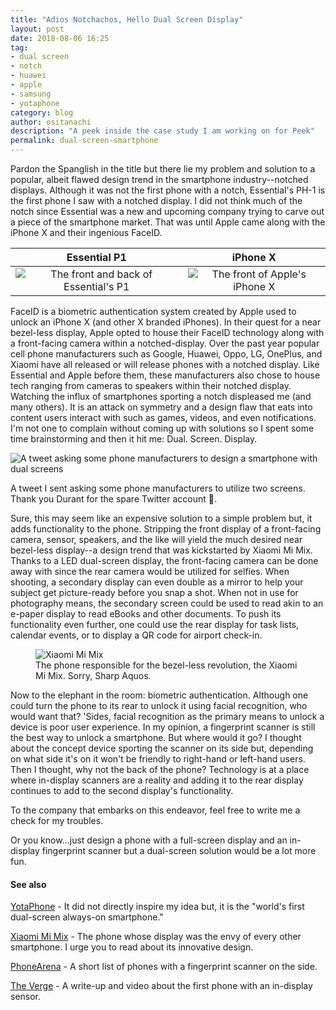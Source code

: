 ```yaml
---
title: "Adios Notchachos, Hello Dual Screen Display"
layout: post
date: 2018-08-06 16:25
tag:
- dual screen
- notch
- huawei
- apple
- samsung
- yotaphone
category: blog
author: ositanachi
description: "A peek inside the case study I am working on for Peek"
permalink: dual-screen-smartphone
---
```


Pardon the Spanglish in the title but there lie my problem and solution to a popular, albeit flawed design trend in the smartphone industry--notched displays. Although it was not the first phone with a notch, Essential's PH-1 is the first phone I saw with a notched display. I did not think much of the notch since Essential was a new and upcoming company trying to carve out a piece of the smartphone market. That was until Apple came along with the iPhone X and their ingenious FaceID.

Essential P1             |  iPhone X
:-------------------------:|:-------------------------:
![The front and back of Essential's P1](https://cdn.shopify.com/s/files/1/1847/2275/products/black_front_5fd1e5b4-0f48-4dac-ad31-457c3f04c99e_900x.png)  |  ![The front of Apple's iPhone X](https://upload.wikimedia.org/wikipedia/commons/thumb/3/32/IPhone_X_vector.svg/440px-IPhone_X_vector.svg.png)

FaceID is a biometric authentication system created by Apple used to unlock an iPhone X (and other X branded iPhones). In their quest for a near bezel-less display, Apple opted to house their FaceID technology along with a front-facing camera within a notched-display. Over the past year popular cell phone manufacturers such as Google, Huawei, Oppo, LG, OnePlus, and Xiaomi have all released or will release phones with a notched display. Like Essential and Apple before them, these manufacturers also chose to house tech ranging from cameras to speakers within their notched display. Watching the influx of smartphones sporting a notch displeased me (and many others). It is an attack on symmetry and a design flaw that eats into content users interact with such as games, videos, and even notifications. I'm not one to complain without coming up with solutions so I spent some time brainstorming and then it hit me: Dual. Screen. Display.

![A tweet asking some phone manufacturers to design a smartphone with dual screens](https://public.boxcloud.com/api/2.0/internal_files/322115184164/versions/339703572116/representations/png_paged_2048x2048/content/1.png?access_token=1!fYt0ajHwJg3ODDrpcXy2kLsLcwBBlXsMFCqipJSXzSzlzAcfR28opzN3thW7hNGSbgoBBKf2Hz5xa2w7qPzDJVIcBwyYqVhsgAtyRsObfrGhYi_C2y1O1cz_KFnd-zuX833LtcVYwBVgjAimcrbqfu1GVK_tOAT7ZDqUcbB1fwNqm8ODXCafDh1S1vFbPpAGvnaMOskEsxq8nT7slAKGLX0rWXLk21zh_1M_A859MM65XdxxvfAmujxJXLinKEenUOzbjWluuVelYZpWueSv9iNMtUAiIzNVVzJ9V8PQgec7uYwUK9d1kAIvsUaheIv_y7RQ5okbt3s9FjVk4XvNb_XjL92YTENXtV-yuCl7QHxVVyPMF1ZnElaDTWxcpghT_67UEtoNLkT5bEleAJlxWW2NDihu8UyAx9Nxv9B8tm9dN8tgul-km6Tu6uR8t77hy5CghGg9l9_LQdqcAs7sYWFFnAbwsKm6hKkQhOrzA0NptYMgzf0v4B1rdgzc6K4.&box_client_name=box-content-preview&box_client_version=1.53.1)
<figcaption class="caption">A tweet I sent asking some phone manufacturers to utilize two screens. Thank you Durant for the spare Twitter account 👀.</figcaption>

Sure, this may seem like an expensive solution to a simple problem but, it adds functionality to the phone. Stripping the front display of a front-facing camera, sensor, speakers, and the like will yield the much desired near bezel-less display--a design trend that was kickstarted by Xiaomi Mi Mix. Thanks to a LED dual-screen display, the front-facing camera can be done away with since the rear camera would be utilized for selfies. When shooting, a secondary display can even double as a mirror to help your subject get picture-ready before you snap a shot. When not in use for photography means, the secondary screen could be used to read akin to an e-paper display to read eBooks and other documents. To push its functionality even further, one could use the rear display for task lists, calendar events, or to display a QR code for airport check-in.

<figure>
        <img alt="Xiaomi Mi Mix" src="https://gloimg.gbtcdn.com/gb/pdm-product-pic/Electronic/2016/10/26/goods-img/1502739519721858539.jpg">
        <figcaption class="caption">
        The phone responsible for the bezel-less revolution, the Xiaomi Mi Mix. Sorry, Sharp Aquos.
        </figcaption>
</figure>

Now to the elephant in the room: biometric authentication. Although one could turn the phone to its rear to unlock it using facial recognition, who would want that? 'Sides, facial recognition as the primary means to unlock a device is poor user experience. In my opinion, a fingerprint scanner is still the best way to unlock a smartphone. But where would it go? I thought about the concept device sporting the scanner on its side but, depending on what side it's on it won't be friendly to right-hand or left-hand users. Then I thought, why not the back of the phone? Technology is at a place where in-display scanners are a reality and adding it to the rear display continues to add to the second display's functionality.

To the company that embarks on this endeavor, feel free to write me a check for my troubles.

Or you know...just design a phone with a full-screen display and an in-display fingerprint scanner but a dual-screen solution would be a lot more fun.

#### See also

[YotaPhone](https://yotaphone.com/gb-en/) - It did not directly inspire my idea but, it is the "world's first dual-screen always-on smartphone."

[Xiaomi Mi Mix](https://www.mi.com/en/mix/#section4) - The phone whose display was the envy of every other smartphone. I urge you to read about its innovative design.

[PhoneArena](https://www.phonearena.com/news/5-phones-with-fingerprint-scanners-on-the-side_id73484) - A short list of phones with a fingerprint scanner on the side.

[The Verge](https://www.theverge.com/circuitbreaker/2018/1/9/16867536/vivo-fingerprint-reader-integrated-display-biometric-ces-2018) - A write-up and video about the first phone with an in-display sensor.